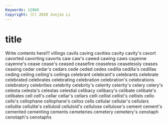 ```yaml
---
Keywords: 12068
Copyright: (C) 2020 Junjie Li
---
```


# title

Write contents here!!!
villings 
cavils 
caving 
cavities 
cavity 
cavity's 
cavort 
cavorted 
cavorting 
cavorts
caw 
caw's 
cawed 
cawing 
caws 
cayenne 
cayenne's 
cease 
cease's 
ceased
ceasefire 
ceaseless 
ceaselessly 
ceases 
ceasing 
cedar 
cedar's 
cedars 
cede 
ceded
cedes 
cedilla 
cedilla's 
cedillas 
ceding 
ceiling 
ceiling's 
ceilings 
celebrant 
celebrant's
celebrants 
celebrate 
celebrated 
celebrates 
celebrating 
celebration 
celebration's 
celebrations 
celebratory 
celebrities
celebrity 
celebrity's 
celerity 
celerity's 
celery 
celery's 
celesta 
celesta's 
celestas 
celestial
celibacy 
celibacy's 
celibate 
celibate's 
celibates 
cell 
cell's 
cellar 
cellar's 
cellars
celli 
cellist 
cellist's 
cellists 
cello 
cello's 
cellophane 
cellophane's 
cellos 
cells
cellular 
cellular's 
cellulars 
cellulite 
cellulite's 
celluloid 
celluloid's 
cellulose 
cellulose's 
cement
cement's 
cemented 
cementing 
cements 
cemeteries 
cemetery 
cemetery's 
cenotaph 
cenotaph's 
cenotaphs
